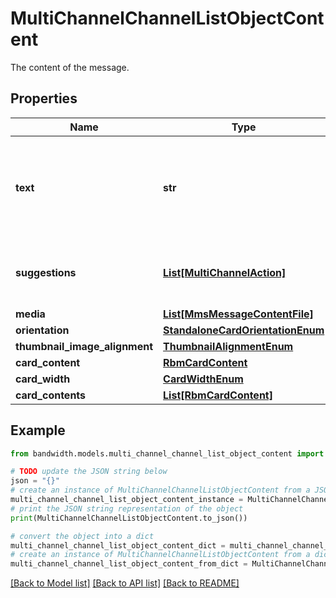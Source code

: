# MultiChannelChannelListObjectContent

The content of the message.

## Properties

Name | Type | Description | Notes
------------ | ------------- | ------------- | -------------
**text** | **str** | The contents of the text message. Must be 2048 characters or less. | 
**suggestions** | [**List[MultiChannelAction]**](MultiChannelAction.md) | An array of suggested actions for the recipient. | [optional] 
**media** | [**List[MmsMessageContentFile]**](MmsMessageContentFile.md) |  | 
**orientation** | [**StandaloneCardOrientationEnum**](StandaloneCardOrientationEnum.md) |  | 
**thumbnail_image_alignment** | [**ThumbnailAlignmentEnum**](ThumbnailAlignmentEnum.md) |  | 
**card_content** | [**RbmCardContent**](RbmCardContent.md) |  | 
**card_width** | [**CardWidthEnum**](CardWidthEnum.md) |  | 
**card_contents** | [**List[RbmCardContent]**](RbmCardContent.md) |  | 

## Example

```python
from bandwidth.models.multi_channel_channel_list_object_content import MultiChannelChannelListObjectContent

# TODO update the JSON string below
json = "{}"
# create an instance of MultiChannelChannelListObjectContent from a JSON string
multi_channel_channel_list_object_content_instance = MultiChannelChannelListObjectContent.from_json(json)
# print the JSON string representation of the object
print(MultiChannelChannelListObjectContent.to_json())

# convert the object into a dict
multi_channel_channel_list_object_content_dict = multi_channel_channel_list_object_content_instance.to_dict()
# create an instance of MultiChannelChannelListObjectContent from a dict
multi_channel_channel_list_object_content_from_dict = MultiChannelChannelListObjectContent.from_dict(multi_channel_channel_list_object_content_dict)
```
[[Back to Model list]](../README.md#documentation-for-models) [[Back to API list]](../README.md#documentation-for-api-endpoints) [[Back to README]](../README.md)


